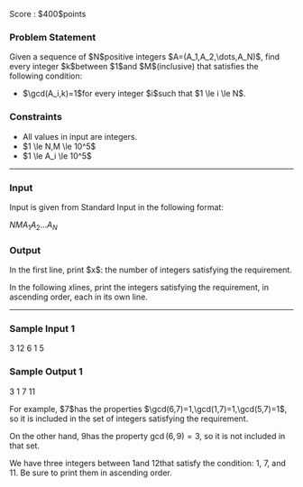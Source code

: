 
<div>

<span>

<span>

<p>
Score : $400$points
</p>

<div>

<section>

### **Problem Statement**

<p>
Given a sequence of $N$positive integers $A=(A_1,A_2,\dots,A_N)$, find every integer $k$between $1$and $M$(inclusive) that satisfies the following condition:
</p>

<ul>

<li>
$\gcd(A_i,k)=1$for every integer $i$such that $1 \le i \le N$.
</li>

</ul>

</section>

</div>

<div>

<section>

### **Constraints**

<ul>

<li>
All values in input are integers.
</li>

<li>
$1 \le N,M \le 10^5$
</li>

<li>
$1 \le A_i \le 10^5$
</li>

</ul>

</section>

</div>

---

<div>

<div>

<section>

### **Input**

<p>
Input is given from Standard Input in the following format:
</p>

<div>

$N$$M$$A_1$$A_2$$\dots$$A_N$
</div>

</section>

</div>

<div>

<section>

### **Output**

<p>
In the first line, print $x$: the number of integers satisfying the requirement.

In the following $x$lines, print the integers satisfying the requirement, in ascending order, each in its own line.
</p>

</section>

</div>

</div>

---

<div>

<section>

### **Sample Input 1**

<div>

3 12
6 1 5

</div>

</section>

</div>

<div>

<section>

### **Sample Output 1**

<div>

3
1
7
11

</div>

<p>
For example, $7$has the properties $\gcd(6,7)=1,\gcd(1,7)=1,\gcd(5,7)=1$, so it is included in the set of integers satisfying the requirement.

On the other hand, $9$has the property $\gcd(6,9)=3$, so it is not included in that set.

We have three integers between $1$and $12$that satisfy the condition: $1$, $7$, and $11$. Be sure to print them in ascending order.
</p>

</section>

</div>

</span>

</span>

</div>
